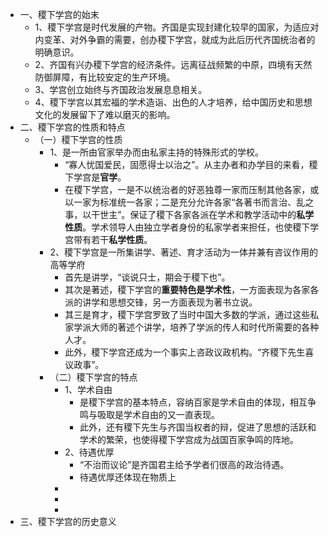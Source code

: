 - 一、稷下学宫的始末
	- 1、稷下学宫是时代发展的产物。齐国是实现封建化较早的国家，为适应对内变革、对外争霸的需要，创办稷下学宫，就成为此后历代齐国统治者的明确意识。
	- 2、齐国有兴办稷下学宫的经济条件。远离征战频繁的中原，四境有天然防御屏障，有比较安定的生产环境。
	- 3、学宫创立始终与齐国政治发展息息相关。
	- 4、稷下学宫以其宏福的学术造诣、出色的人才培养，给中国历史和思想文化的发展留下了难以磨灭的影响。
- 二、稷下学宫的性质和特点
	- （一）稷下学宫的性质
		- 1、是一所由官家举办而由私家主持的特殊形式的学校。
			- “寡人忧国爱民，固愿得士以治之”。从主办者和办学目的来看，稷下学宫是**官学**。
			- 在稷下学宫，一是不以统治者的好恶独尊一家而压制其他各家，或以一家为标准统一各家；二是充分允许各家“各著书而言治、乱之事，以干世主”。保证了稷下各家各派在学术和教学活动中的**私学性质**。学术领导人由独立学者身份的私家学者来担任，也使稷下学宫带有若干**私学性质**。
		- 2、稷下学宫是一所集讲学、著述、育才活动为一体并兼有咨议作用的高等学府
			- 首先是讲学，“谈说只士，期会于稷下也”。
			- 其次是著述，稷下学宫的**重要特色是学术性**，一方面表现为各家各派的讲学和思想交锋，另一方面表现为著书立说。
			- 其三是育才，稷下学宫罗致了当时中国大多数的学派，通过这些私家学派大师的著述个讲学，培养了学派的传人和时代所需要的各种人才。
			- 此外，稷下学宫还成为一个事实上咨政议政机构。“齐稷下先生喜议政事”。
		- （二）稷下学宫的特点
			- 1、学术自由
				- 是稷下学宫的基本特点，容纳百家是学术自由的体现，相互争鸣与吸取是学术自由的又一直表现。
				- 此外，还有稷下先生与齐国当权者的辩，促进了思想的活跃和学术的繁荣，也使得稷下学宫成为战国百家争鸣的阵地。
			- 2、待遇优厚
				- “不治而议论”是齐国君主给予学者们很高的政治待遇。
				- 待遇优厚还体现在物质上
			-
			-
			-
- 三、稷下学宫的历史意义